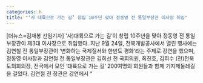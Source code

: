 ```yaml
---
categories: h
title: "‘사 대륙으로 가는 길’ 창립 10주년 맞아 정동영 전 통일부장관 이사장 취임"
---
```

[더뉴스=김재봉 선임기자] &#39;사)대륙으로 가는 길’이 창립 10주년을 맞아 정동영 전 통일부장관이 제3대 이사장으로 취임했다.																지난 9월 24일, 전북개발공사에서 열린 행사에는 김연철 전 통일부장관이 ‘변화하는 국제질서와 한반도 평화’라는 주제로 강연을 했으며, 정동영 이사장과 김연철 전 통일부장관은 김희선 전 국회의원, 최진호, 김희수 (전)전북도의회의장, 전국에서 모인 ‘대륙으로 가는 길’ 200여명의 회원들과 함께 기지제둘레길을 걸었다.																김연철 전 장관은 강연에서 “